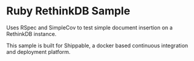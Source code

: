 Ruby RethinkDB Sample
=====================

Uses RSpec and SimpleCov to test simple document insertion on a RethinkDB instance.

This sample is built for Shippable, a docker based continuous integration and deployment platform.
